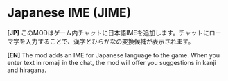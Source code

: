# Japanese IME (JIME)
**[JP]** このMODはゲーム内チャットに日本語IMEを追加します。チャットにローマ字を入力することで、漢字とひらがなの変換候補が表示されます。

**[EN]** The mod adds an IME for Japanese language to the game. When you enter text in romaji in the chat, the mod will offer you suggestions in kanji and hiragana.
